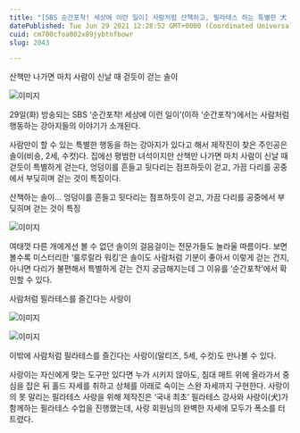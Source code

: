 ```yaml
---
title: "[SBS 순간포착! 세상에 이런 일이] 사람처럼 산책하고, 필라테스 하는 특별한 犬 솔이 & 사랑이"
datePublished: Tue Jun 29 2021 12:28:52 GMT+0000 (Coordinated Universal Time)
cuid: cm700cfoa002x09jybtnfbowr
slug: 2043

---
```



산책만 나가면 마치 사람이 신날 때 걷듯이 걷는 솔이

![이미지](https://cdn.hashnode.com/res/hashnode/image/upload/v1739249655235/e3279beb-49f1-4a0e-856e-f62b0ea6706b.png)

29일(화) 방송되는 SBS ‘순간포착! 세상에 이런 일이’(이하 ‘순간포착’)에서는 사람처럼 행동하는 강아지들의 이야기가 소개된다.

사람만이 할 수 있는 특별한 행동을 하는 강아지가 있다고 해서 제작진이 찾은 주인공은 솔이(비숑, 2세, 수컷)다. 집에선 평범한 녀석이지만 산책만 나가면 마치 사람이 신날 때 걷듯이 특별하게 걷는다, 엉덩이를 흔들고 뒷다리는 점프하듯이 걷고, 가끔 다리를 공중에서 부딪히며 걷는 것이 특징이다.

산책하는 솔이... 엉덩이를 흔들고 뒷다리는 점프하듯이 걷고, 가끔 다리를 공중에서 부딪히며 걷는 것이 특징

![이미지](https://cdn.hashnode.com/res/hashnode/image/upload/v1739249658160/6ca76521-afec-4da3-aecb-bab951e90fbc.png)

여태껏 다른 개에게선 볼 수 없던 솔이의 걸음걸이는 전문가들도 놀라울 따름이다. 보면 볼수록 미스터리한 ‘룰루랄라 워킹’은 솔이도 사람처럼 기분이 좋아서 이렇게 걷는 건지, 아니면 다리가 불편해서 특별하게 걷는 건지 궁금해지는데 그 이유를 ‘순간포착’에서 확인할 수 있다.

사람처럼 필라테스를 즐긴다는 사랑이

![이미지](https://cdn.hashnode.com/res/hashnode/image/upload/v1739249661952/87a11133-9f58-44bf-88f3-b6907bebc9c2.png)

![이미지](https://cdn.hashnode.com/res/hashnode/image/upload/v1739249664724/e0a69b19-0675-488a-8edb-bb9792dc217d.png)

이밖에 사람처럼 필라테스를 즐긴다는 사랑이(말티즈, 5세, 수컷)도 만나볼 수 있다.

사랑이는 자신에게 맞는 도구만 있다면 누가 시키지 않아도, 침대 매트 위에 올라가서 중심을 잡은 뒤 홀드 자세를 취하고 상체를 아래로 숙이는 스완 자세까지 구현한다. 사랑이의 못 말리는 필라테스 사랑을 위해 제작진은 ‘국내 최초’ 필라테스 강사와 사랑이(犬)가 함께하는 필라테스 수업을 진행했는데, 사랑 회원님의 완벽한 자세에 모두가 폭소를 터트렸다.